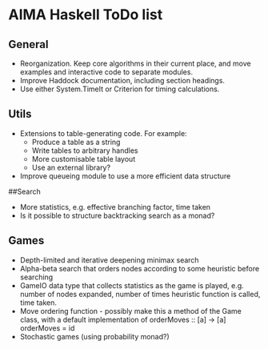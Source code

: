 # AIMA Haskell ToDo list

## General

- Reorganization. Keep core algorithms in their current place, and move examples and interactive code to separate modules.
- Improve Haddock documentation, including section headings.
- Use either System.TimeIt or Criterion for timing calculations.

## Utils

- Extensions to table-generating code. For example:
  - Produce a table as a string
  - Write tables to arbitrary handles
  - More customisable table layout
  - Use an external library?
- Improve queueing module to use a more efficient data structure

##Search

- More statistics, e.g. effective branching factor, time taken
- Is it possible to structure backtracking search as a monad?

## Games

- Depth-limited and iterative deepening minimax search
- Alpha-beta search that orders nodes according to some heuristic before searching
- GameIO data type that collects statistics as the game is played, e.g. number of nodes expanded, number of times heuristic function is called, time taken.
- Move ordering function - possibly make this a method of the Game class, with a default implementation of
    orderMoves :: [a] -> [a]
    orderMoves = id
- Stochastic games (using probability monad?)